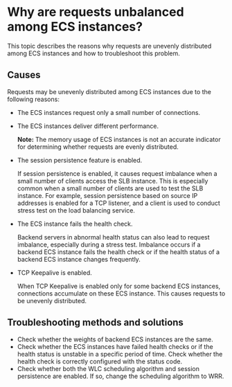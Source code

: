 # Why are requests unbalanced among ECS instances?

This topic describes the reasons why requests are unevenly distributed among ECS instances and how to troubleshoot this problem.

## Causes

Requests may be unevenly distributed among ECS instances due to the following reasons:

-   The ECS instances request only a small number of connections.
-   The ECS instances deliver different performance.

    **Note:** The memory usage of ECS instances is not an accurate indicator for determining whether requests are evenly distributed.

-   The session persistence feature is enabled.

    If session persistence is enabled, it causes request imbalance when a small number of clients access the SLB instance. This is especially common when a small number of clients are used to test the SLB instance. For example, session persistence based on source IP addresses is enabled for a TCP listener, and a client is used to conduct stress test on the load balancing service.

-   The ECS instance fails the health check.

    Backend servers in abnormal health status can also lead to request imbalance, especially during a stress test. Imbalance occurs if a backend ECS instance fails the health check or if the health status of a backend ECS instance changes frequently.

-   TCP Keepalive is enabled.

    When TCP Keepalive is enabled only for some backend ECS instances, connections accumulate on these ECS instance. This causes requests to be unevenly distributed.


## Troubleshooting methods and solutions

-   Check whether the weights of backend ECS instances are the same.
-   Check whether the ECS instances have failed health checks or if the health status is unstable in a specific period of time. Check whether the health check is correctly configured with the status code.
-   Check whether both the WLC scheduling algorithm and session persistence are enabled. If so, change the scheduling algorithm to WRR.

